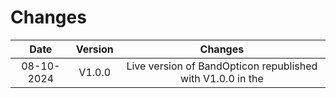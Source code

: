 # Changes
Date | Version | Changes
:--------------------------------:|:---------------------------------:|:--------------------------------:
08-10-2024| V1.0.0 | Live version of BandOpticon republished with V1.0.0 in the <title> tag.


# Numbering scheme
From [https://semver.org/](https://semver.org/)

Given a version number MAJOR.MINOR.PATCH, increment the:   
  MAJOR version when you make incompatible API changes   
  MINOR version when you add functionality in a backward compatible manner   
  PATCH version when you make backward compatible bug fixes   
Additional labels for pre-release and build metadata are available as extensions to the MAJOR.MINOR.PATCH format.
